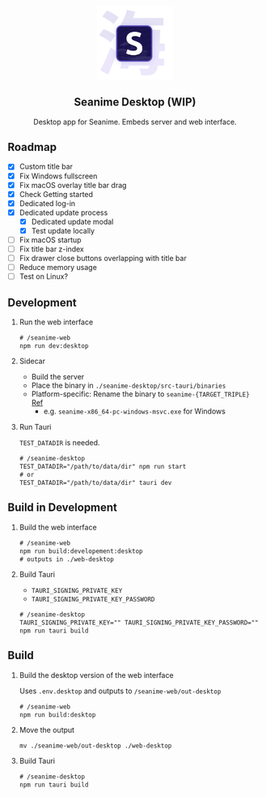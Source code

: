 <p align="center">
<img src="../seanime-web/public/logo_2.png" alt="preview" width="150px"/>
</p>

<h2 align="center"><b>Seanime Desktop (WIP)</b></h2>

<p align="center">
Desktop app for Seanime. Embeds server and web interface.
</p>

## Roadmap

- [x] Custom title bar
- [x] Fix Windows fullscreen
- [x] Fix macOS overlay title bar drag
- [x] Check Getting started
- [x] Dedicated log-in
- [x] Dedicated update process
  - [x] Dedicated update modal
  - [x] Test update locally
- [ ] Fix macOS startup
- [ ] Fix title bar z-index
- [ ] Fix drawer close buttons overlapping with title bar
- [ ] Reduce memory usage
- [ ] Test on Linux?

## Development

1. Run the web interface

	```shell
	# /seanime-web
	npm run dev:desktop
	```
 
2. Sidecar

	- Build the server
    - Place the binary in `./seanime-desktop/src-tauri/binaries`
    - Platform-specific: Rename the binary to `seanime-{TARGET_TRIPLE}` [Ref](https://v2.tauri.app/develop/sidecar/)
      - e.g. `seanime-x86_64-pc-windows-msvc.exe` for Windows

3. Run Tauri

    `TEST_DATADIR` is needed.

    ```shell
    # /seanime-desktop
    TEST_DATADIR="/path/to/data/dir" npm run start
	# or
	TEST_DATADIR="/path/to/data/dir" tauri dev
   ```

## Build in Development

1. Build the web interface

	```shell
	# /seanime-web
	npm run build:developement:desktop
	# outputs in ./web-desktop
	```

2. Build Tauri

   - `TAURI_SIGNING_PRIVATE_KEY`
   - `TAURI_SIGNING_PRIVATE_KEY_PASSWORD`

	```shell
	# /seanime-desktop
	TAURI_SIGNING_PRIVATE_KEY="" TAURI_SIGNING_PRIVATE_KEY_PASSWORD="" npm run tauri build
	```


## Build

1. Build the desktop version of the web interface

	Uses `.env.desktop` and outputs to `/seanime-web/out-desktop`

	```shell
	# /seanime-web
	npm run build:desktop
	```
 
2. Move the output

	```shell
	mv ./seanime-web/out-desktop ./web-desktop
	```
 
3. Build Tauri

	```shell
	# /seanime-desktop
	npm run tauri build
	```
